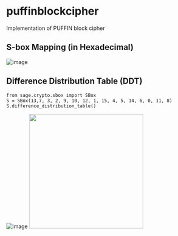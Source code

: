 # puffinblockcipher
Implementation of PUFFIN block cipher

 ## S-box Mapping (in Hexadecimal)
![image](https://github.com/user-attachments/assets/594937c9-aac0-4489-8321-ae2f83298823)


## Difference Distribution Table (DDT) 
```
from sage.crypto.sbox import SBox
S = SBox(13,7, 3, 2, 9, 10, 12, 1, 15, 4, 5, 14, 6, 0, 11, 8)
S.difference_distribution_table()
```

![image](https://github.com/user-attachments/assets/4c8eeed9-1513-4c16-a054-af003a94d46d)
<img src="https://github.com/user-attachments/assets/4c8eeed9-1513-4c16-a054-af003a94d46d" width="300">
